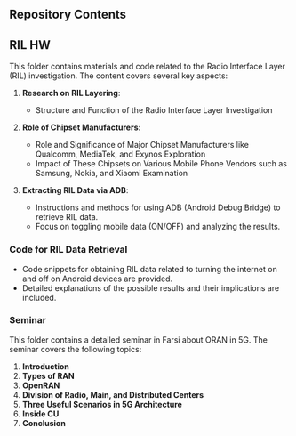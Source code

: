 ## Repository Contents
## RIL HW

This folder contains materials and code related to the Radio Interface Layer (RIL) investigation. The content covers several key aspects:

1. **Research on RIL Layering**: 
   - Structure and Function of the Radio Interface Layer Investigation
   
2. **Role of Chipset Manufacturers**:
   - Role and Significance of Major Chipset Manufacturers like Qualcomm, MediaTek, and Exynos Exploration
   - Impact of These Chipsets on Various Mobile Phone Vendors such as Samsung, Nokia, and Xiaomi Examination

3. **Extracting RIL Data via ADB**:
   - Instructions and methods for using ADB (Android Debug Bridge) to retrieve RIL data.
   - Focus on toggling mobile data (ON/OFF) and analyzing the results.

### Code for RIL Data Retrieval
- Code snippets for obtaining RIL data related to turning the internet on and off on Android devices are provided.
- Detailed explanations of the possible results and their implications are included.

### Seminar

This folder contains a detailed seminar in Farsi about ORAN in 5G. The seminar covers the following topics:

1. **Introduction**
2. **Types of RAN**
3. **OpenRAN**
4. **Division of Radio, Main, and Distributed Centers**
5. **Three Useful Scenarios in 5G Architecture**
6. **Inside CU**
7. **Conclusion**
